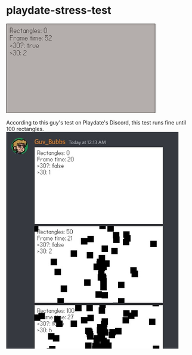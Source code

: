 # playdate-stress-test

![](test.gif)

According to this guy's test on Playdate's Discord, this test runs fine until 100 rectangles.  
![](playtest.jpg)